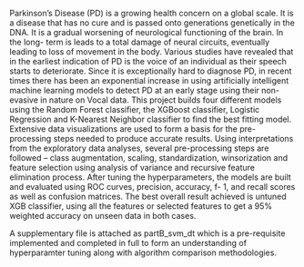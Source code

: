 Parkinson’s Disease (PD) is a growing health concern on a global scale. It is a disease that has no cure and is passed onto generations genetically in the DNA. It is a gradual worsening of neurological functioning of the brain. In the long- term is leads to a total damage of neural circuits, eventually leading to loss of movement in the body. 
Various studies have revealed that in the earliest indication of PD is the voice of an individual as their speech starts to deteriorate. Since it is exceptionally hard to diagnose PD, in recent times there has been an exponential increase in using artificially intelligent machine learning models to detect PD at an early stage using their non-evasive in nature on Vocal data. 
This project builds four different models using the Random Forest classifier, the XGBoost classifier, Logistic Regression and K-Nearest Neighbor classifier to find the best fitting model. Extensive data visualizations are used to form a basis for the pre-processing steps needed to produce accurate results. Using interpretations from the exploratory data analyses, several pre-processing steps are followed – class augmentation, scaling, standardization, winsorization and feature selection using analysis of variance and recursive feature elimination process. After tuning the hyperparameters, the models are built and evaluated using ROC curves, precision, accuracy, f- 1, and recall scores as well as confusion matrices. 
The best overall result achieved is untuned XGB classifier, using all the features or selected features to get a 95% weighted accuracy on unseen data in both cases.

A supplementary file is attached as partB_svm_dt which is a pre-requisite implemented and completed in full to form an understanding of hyperparamter tuning along with algorithm comparison methodologies. 
